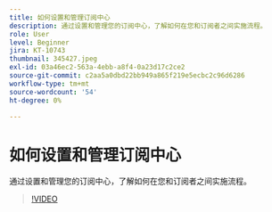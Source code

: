 ```yaml
---
title: 如何设置和管理订阅中心
description: 通过设置和管理您的订阅中心，了解如何在您和订阅者之间实施流程。
role: User
level: Beginner
jira: KT-10743
thumbnail: 345427.jpeg
exl-id: 03a46ec2-563a-4ebb-a8f4-0a23d17c2ce2
source-git-commit: c2aa5a0dbd22bb949a865f219e5ecbc2c96d6286
workflow-type: tm+mt
source-wordcount: '54'
ht-degree: 0%

---
```


# 如何设置和管理订阅中心

通过设置和管理您的订阅中心，了解如何在您和订阅者之间实施流程。

>[!VIDEO](https://video.tv.adobe.com/v/345427/?quality=12&learn=on)
